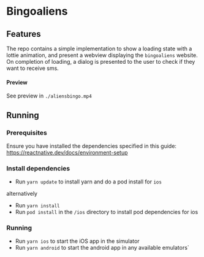 # Bingoaliens

## Features

The repo contains a simple implementation to show a loading state with a lottie animation,
and present a webview displaying the `bingoaliens` website.
On completion of loading, a dialog is presented to the user to check if they want to receive sms.

#### Preview

See preview in `./aliensbingo.mp4`

## Running

### Prerequisites

Ensure you have installed the dependencies specified in this guide: https://reactnative.dev/docs/environment-setup

### Install dependencies

- Run `yarn update` to install yarn and do a pod install for `ios`

alternatively

- Run `yarn install`
- Run `pod install` in the `/ios` directory to install pod dependencies for ios

### Running

- Run `yarn ios` to start the iOS app in the simulator
- Run `yarn android` to start the android app in any available emulators`
